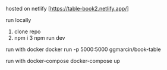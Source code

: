 hosted on netlify
[https://table-book2.netlify.app/]

run locally
1. clone repo
2. npm i
3  npm run dev

run with docker 
docker run -p 5000:5000 ggmarcin/book-table

run with docker-compose
docker-compose up

